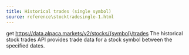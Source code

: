 ```yaml
---
title: Historical trades (single symbol)
source: reference\stocktradesingle-1.html
---
```


get https://data.alpaca.markets/v2/stocks/{symbol}/trades
The historical stock trades API provides trade data for a stock symbol between the specified dates.
